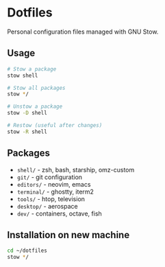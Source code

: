 # Dotfiles

Personal configuration files managed with GNU Stow.

## Usage
```bash
# Stow a package
stow shell

# Stow all packages
stow */

# Unstow a package
stow -D shell

# Restow (useful after changes)
stow -R shell
```

## Packages

- `shell/` - zsh, bash, starship, omz-custom
- `git/` - git configuration
- `editors/` - neovim, emacs
- `terminal/` - ghostty, iterm2
- `tools/` - htop, television
- `desktop/` - aerospace
- `dev/` - containers, octave, fish

## Installation on new machine
```bash
cd ~/dotfiles
stow */
```
